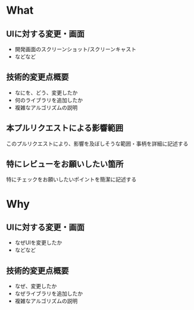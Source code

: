 # What
## UIに対する変更・画面
* 開発画面のスクリーンショット/スクリーンキャスト
* などなど
## 技術的変更点概要
* なにを、どう、変更したか
* 何のライブラリを追加したか
* 複雑なアルゴリズムの説明
## 本プルリクエストによる影響範囲
このプルリクエストにより、影響を及ぼしそうな範囲・事柄を詳細に記述する
## 特にレビューをお願いしたい箇所
特にチェックをお願いしたいポイントを簡潔に記述する

# Why
## UIに対する変更・画面
* なぜUIを変更したか
* などなど
## 技術的変更点概要
* なぜ、変更したか
* なぜライブラリを追加したか
* 複雑なアルゴリズムの説明
